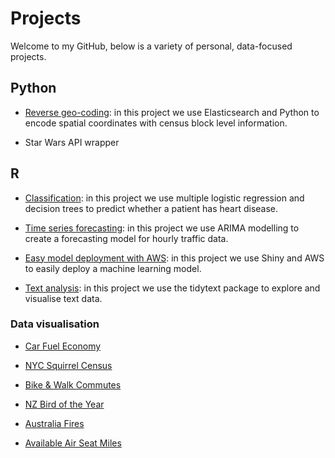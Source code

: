 # Projects

Welcome to my GitHub, below is a variety of personal, data-focused projects.

## Python

* [Reverse geo-coding](https://github.com/Jamie3213/reverse_geocoding): in this project we use Elasticsearch and Python to encode spatial coordinates with census block level information.

* Star Wars API wrapper

## R

* [Classification](https://github.com/Jamie3213/heart-disease-classification): in this project we use multiple logistic regression and decision trees to predict whether a patient has heart disease.

* [Time series forecasting](https://github.com/Jamie3213/traffic-time-series): in this project we use ARIMA modelling to create a forecasting model for hourly traffic data.

* [Easy model deployment with AWS](https://github.com/Jamie3213/shiny-model-deployment): in this project we use Shiny and AWS to easily deploy a machine learning model.

* [Text analysis](https://github.com/Jamie3213/tolstoy-text-analysis): in this project we use the tidytext package to explore and visualise text data.

### Data visualisation

* [Car Fuel Economy](https://github.com/Jamie3213/TidyTuesday2019-10-15)

* [NYC Squirrel Census](https://github.com/Jamie3213/TidyTuesday2019-10-29)

* [Bike & Walk Commutes](https://github.com/Jamie3213/TidyTuesday2019-11-05)

* [NZ Bird of the Year](https://github.com/Jamie3213/TidyTuesday2019-11-19)

* [Australia Fires](https://github.com/Jamie3213/TidyTuesday2020-01-07)

* [Available Air Seat Miles](https://github.com/Jamie3213/available-seat-miles)
